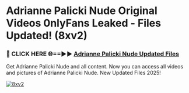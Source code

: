 # Adrianne Palicki Nude Original Videos 0nlyFans Leaked - Files Updated! (8xv2)

<h3>🔴 CLICK HERE 🌐==►► <a href="https://tinyurl.com/5h6xmrr3" rel="nofollow">Adrianne Palicki Nude Updated Files</a></h3>

Get Adrianne Palicki Nude and all content. Now you can access all videos and pictures of Adrianne Palicki Nude. New Updated Files 2025!

[![8xv2](https://i.imgur.com/KVD873Z.gif)](https://tinyurl.com/5h6xmrr3)
